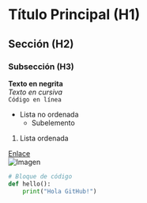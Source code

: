# Título Principal (H1)

## Sección (H2)
### Subsección (H3)

**Texto en negrita**  
*Texto en cursiva*  
`Código en línea`  

- Lista no ordenada
   - Subelemento
1. Lista ordenada

[Enlace](https://ejemplo.com)  
![Imagen](ruta/imagen.png)  

```python
# Bloque de código
def hello():
    print("Hola GitHub!")
